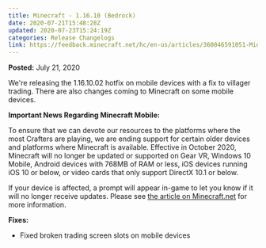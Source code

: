 ```yaml
---
title: Minecraft - 1.16.10 (Bedrock)
date: 2020-07-21T15:48:28Z
updated: 2020-07-23T15:24:19Z
categories: Release Changelogs
link: https://feedback.minecraft.net/hc/en-us/articles/360046591051-Minecraft-1-16-10-Bedrock
---
```


**Posted:** July 21, 2020

We're releasing the 1.16.10.02 hotfix on mobile devices with a fix to villager trading. There are also changes coming to Minecraft on some mobile devices.  
  

**Important News Regarding Minecraft Mobile:**

To ensure that we can devote our resources to the platforms where the most Crafters are playing, we are ending support for certain older devices and platforms where Minecraft is available. Effective in October 2020, Minecraft will no longer be updated or supported on Gear VR, Windows 10 Mobile, Android devices with 768MB of RAM or less, iOS devices running iOS 10 or below, or video cards that only support DirectX 10.1 or below.

If your device is affected, a prompt will appear in-game to let you know if it will no longer receive updates. Please see [the article on Minecraft.net](https://www.minecraft.net/article/important-news-regarding-minecraft-mobile) for more information.  
  

**Fixes:**

- Fixed broken trading screen slots on mobile devices
